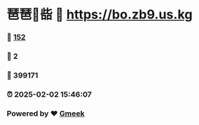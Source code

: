 # 琶琶🔭啙 :link: https://bo.zb9.us.kg 
### :page_facing_up: [152](https://bo.zb9.us.kg/tag.html) 
### :speech_balloon: 2 
### :hibiscus: 399171 
### :alarm_clock: 2025-02-02 15:46:07 
### Powered by :heart: [Gmeek](https://github.com/Meekdai/Gmeek)
